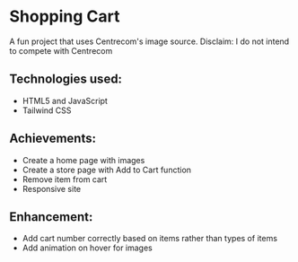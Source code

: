 # Shopping Cart
A fun project that uses Centrecom's image source. Disclaim: I do not intend to compete with Centrecom

## Technologies used:
- HTML5 and JavaScript
- Tailwind CSS

## Achievements:
- Create a home page with images
- Create a store page with Add to Cart function
- Remove item from cart
- Responsive site

## Enhancement:
- Add cart number correctly based on items rather than types of items
- Add animation on hover for images
